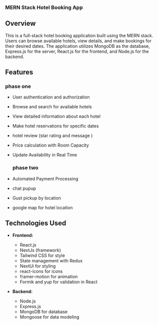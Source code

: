 ### MERN Stack Hotel Booking App

## Overview
This is a full-stack hotel booking application built using the MERN stack.
Users can browse available hotels, view details, and make bookings for their desired dates.
The application utilizes MongoDB as the database, Express.js for the server, React.js for the frontend, and Node.js for the backend.

## Features

### phase one

- User authentication and authorization
- Browse and search for available hotels
- View detailed information about each hotel
- Make hotel reservations for specific dates
- hotel review (star rating and message )
- Price calculation with Room Capacity
- Update Availability in Real Time

  ### phase two
  
- Automated Payment Processing
- chat pupup
- Gust pickup by location
- google map for hotel location



## Technologies Used
- **Frontend:**
  - React.js
  - NextJs (framework)
  - Tailwind CSS for style
  - State management with Redux
  - NextUi for styling
  - react-icons for icons
  - framer-motion for animation
  - Formik and yup for validation in React

 
- **Backend:**
  - Node.js
  - Express.js
  - MongoDB for database
  - Mongoose for data modeling



 
  
